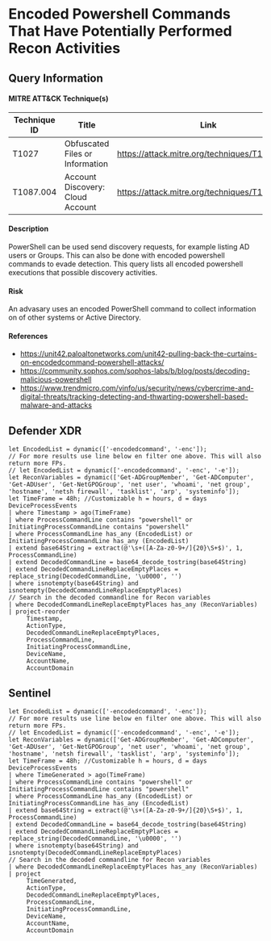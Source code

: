 # Encoded Powershell Commands That Have Potentially Performed Recon Activities

## Query Information

#### MITRE ATT&CK Technique(s)

| Technique ID | Title    | Link    |
| ---  | --- | --- |
| T1027 | Obfuscated Files or Information |https://attack.mitre.org/techniques/T1027/ |
| T1087.004 | Account Discovery: Cloud Account | https://attack.mitre.org/techniques/T1087/004/ |

#### Description
PowerShell can be used send discovery requests, for example listing AD users or Groups. This can also be done with encoded powershell commands to evade detection. This query lists all encoded powershell executions that possible discovery activities. 

#### Risk
An advasary uses an encoded PowerShell command to collect information on of other systems or Active Directory. 

#### References
- https://unit42.paloaltonetworks.com/unit42-pulling-back-the-curtains-on-encodedcommand-powershell-attacks/
- https://community.sophos.com/sophos-labs/b/blog/posts/decoding-malicious-powershell
- https://www.trendmicro.com/vinfo/us/security/news/cybercrime-and-digital-threats/tracking-detecting-and-thwarting-powershell-based-malware-and-attacks

## Defender XDR

```
let EncodedList = dynamic(['-encodedcommand', '-enc']); 
// For more results use line below en filter one above. This will also return more FPs.
// let EncodedList = dynamic(['-encodedcommand', '-enc', '-e']);
let ReconVariables = dynamic(['Get-ADGroupMember', 'Get-ADComputer', 'Get-ADUser', 'Get-NetGPOGroup', 'net user', 'whoami', 'net group', 'hostname', 'netsh firewall', 'tasklist', 'arp', 'systeminfo']);
let TimeFrame = 48h; //Customizable h = hours, d = days
DeviceProcessEvents
| where Timestamp > ago(TimeFrame)
| where ProcessCommandLine contains "powershell" or InitiatingProcessCommandLine contains "powershell"
| where ProcessCommandLine has_any (EncodedList) or InitiatingProcessCommandLine has_any (EncodedList)
| extend base64String = extract(@'\s+([A-Za-z0-9+/]{20}\S+$)', 1, ProcessCommandLine)
| extend DecodedCommandLine = base64_decode_tostring(base64String)
| extend DecodedCommandLineReplaceEmptyPlaces = replace_string(DecodedCommandLine, '\u0000', '')
| where isnotempty(base64String) and isnotempty(DecodedCommandLineReplaceEmptyPlaces)
// Search in the decoded commandline for Recon variables
| where DecodedCommandLineReplaceEmptyPlaces has_any (ReconVariables)
| project-reorder 
     Timestamp,
     ActionType,
     DecodedCommandLineReplaceEmptyPlaces,
     ProcessCommandLine,
     InitiatingProcessCommandLine,
     DeviceName,
     AccountName,
     AccountDomain
```
## Sentinel
```
let EncodedList = dynamic(['-encodedcommand', '-enc']); 
// For more results use line below en filter one above. This will also return more FPs.
// let EncodedList = dynamic(['-encodedcommand', '-enc', '-e']);
let ReconVariables = dynamic(['Get-ADGroupMember', 'Get-ADComputer', 'Get-ADUser', 'Get-NetGPOGroup', 'net user', 'whoami', 'net group', 'hostname', 'netsh firewall', 'tasklist', 'arp', 'systeminfo']);
let TimeFrame = 48h; //Customizable h = hours, d = days
DeviceProcessEvents
| where TimeGenerated > ago(TimeFrame)
| where ProcessCommandLine contains "powershell" or InitiatingProcessCommandLine contains "powershell"
| where ProcessCommandLine has_any (EncodedList) or InitiatingProcessCommandLine has_any (EncodedList)
| extend base64String = extract(@'\s+([A-Za-z0-9+/]{20}\S+$)', 1, ProcessCommandLine)
| extend DecodedCommandLine = base64_decode_tostring(base64String)
| extend DecodedCommandLineReplaceEmptyPlaces = replace_string(DecodedCommandLine, '\u0000', '')
| where isnotempty(base64String) and isnotempty(DecodedCommandLineReplaceEmptyPlaces)
// Search in the decoded commandline for Recon variables
| where DecodedCommandLineReplaceEmptyPlaces has_any (ReconVariables)
| project
     TimeGenerated,
     ActionType,
     DecodedCommandLineReplaceEmptyPlaces,
     ProcessCommandLine,
     InitiatingProcessCommandLine,
     DeviceName,
     AccountName,
     AccountDomain
```




